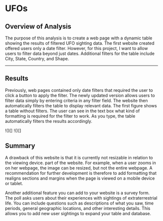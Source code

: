 # UFOs

## Overview of Analysis

The purpose of this analysis is to create a web page with a dynamic table showing the results of filtered UFO sighting data. The first website created offered users only a date filter. However, for this project, I want to allow users to filter data beyond just dates. Additional filters for the table include City, State, Country, and Shape.

_____

## Results

Previously, web pages contained only date filters that required the user to click a button to apply the filter. The newly updated version allows users to filter data simply by entering criteria in any filter field. The website then automatically filters the table to display relevant data. The first figure shows a table without filters. The user can see in the text box what kind of formatting is required for the filter to work. As you type, the table automatically filters the results accordingly. 

!()[]
!()[]


## Summary

A drawback of this website is that it is currently not resizable in relation to the viewing device. part of the website. For example, when a user zooms in on her webpage,  the image can be resized, but not the entire webpage. A recommendation for further development is therefore to add formatting that realigns sections and margins when the page is viewed on a mobile device or tablet.

Another additional feature you can add to your website is a survey form. The poll asks users about their experiences with sightings of extraterrestrial life. You can include questions such as descriptions of what you saw, time periods, general geographic locations, and other interesting details. This allows you to add new user sightings to expand your table and database. 